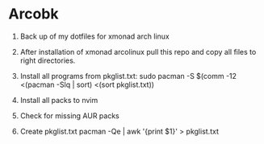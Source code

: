 ﻿# Arcobk

1. Back up of my dotfiles for xmonad arch linux

2. After installation of xmonad arcolinux pull this repo and copy all files to right directories.
3. Install all programs from pkglist.txt:
   sudo pacman -S $(comm -12 <(pacman -Slq | sort) <(sort pkglist.txt))
4. Install all packs to nvim
5. Check for missing AUR packs
6. Create pkglist.txt pacman -Qe | awk '{print $1}' > pkglist.txt
